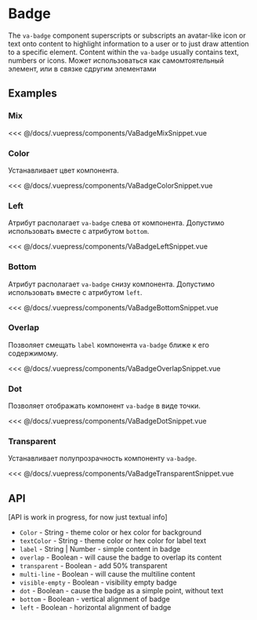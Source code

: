 # Badge

The `va-badge` component superscripts or subscripts an avatar-like icon or text onto content to highlight information to a user or to just draw attention to a specific element. Content within the `va-badge` usually contains text, numbers or icons. Может использоваться как самомтоятельный элемент, или в связке сдругим элементами

## Examples

### Mix

<VaBadgeMixSnippet/>

<<< @/docs/.vuepress/components/VaBadgeMixSnippet.vue


### Color

Устанавливает цвет компонента.

<VaBadgeColorSnippet/>

<<< @/docs/.vuepress/components/VaBadgeColorSnippet.vue


### Left

 Атрибут располагает `va-badge` слева от компонента. Допустимо использовать вместе с атрибутом `bottom`.


<VaBadgeLeftSnippet/>

<<< @/docs/.vuepress/components/VaBadgeLeftSnippet.vue


### Bottom

Атрибут располагает `va-badge` снизу компонента. Допустимо использовать вместе с атрибутом `left`.

<VaBadgeBottomSnippet/>

<<< @/docs/.vuepress/components/VaBadgeBottomSnippet.vue


### Overlap

Позволяет смещать `label` компонента `va-badge` ближе к его содержимому.

<VaBadgeOverlapSnippet/>

<<< @/docs/.vuepress/components/VaBadgeOverlapSnippet.vue


### Dot

Позволяет отображать компонент `va-badge` в виде точки.


<VaBadgeDotSnippet/>

<<< @/docs/.vuepress/components/VaBadgeDotSnippet.vue


### Transparent

Устанавливает полупрозрачность компоненту `va-badge`.

<VaBadgeTransparentSnippet/>

<<< @/docs/.vuepress/components/VaBadgeTransparentSnippet.vue




## API

[API is work in progress, for now just textual info]

* `Color` - String - theme color or hex color for background
* `textColor` - String - theme color or hex color for label text
* `label` - String | Number - simple content in badge 
* `overlap` - Boolean - will cause the badge to overlap its content
* `transparent` - Boolean - add 50% transparent
* `multi-line` - Boolean - will cause the multiline content
* `visible-empty` - Boolean - visibility empty badge
* `dot` - Boolean - cause the badge as a simple point, without text
* `bottom` - Boolean - vertical alignment of badge
* `left` -  Boolean - horizontal alignment of badge
